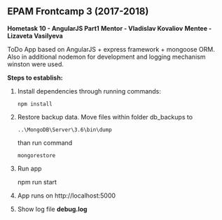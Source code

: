 **EPAM Frontcamp 3 (2017-2018)**
---------------------------
**Hometask 10 - AngularJS Part1**
**Mentor - Vladislav Kovaliov**
**Mentee - Lizaveta Vasilyeva**

ToDo App based on AngularJS + express framework + mongoose ORM.
Also in additional nodemon for development and logging mechanism winston were used.

**Steps to establish:**

 1. Install dependencies through running commands:

	    npm install 

 2. Restore backup data. Move files within folder db_backups to

	    ..\MongoDB\Server\3.6\bin\dump
    than run command

		mongorestore

 3.  Run app

		npm run start
    
 4. App runs on http://localhost:5000 

 5. Show log file **debug.log**

		

